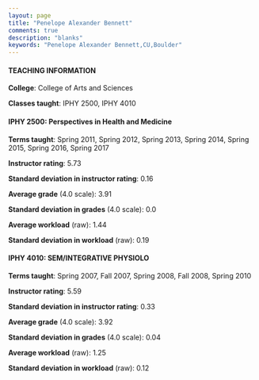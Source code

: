 ```yaml
---
layout: page
title: "Penelope Alexander Bennett" 
comments: true
description: "blanks"
keywords: "Penelope Alexander Bennett,CU,Boulder"
---
```

<head>
<script src="https://ajax.googleapis.com/ajax/libs/jquery/2.1.3/jquery.min.js"></script>
<script src="https://dl.dropboxusercontent.com/s/pc42nxpaw1ea4o9/highcharts.js?dl=0"></script>
<!-- <script src="../assets/js/highcharts.js"></script> -->
<style type="text/css">@font-face {
	font-family: "Bebas Neue";
	src: url(https://www.filehosting.org/file/details/544349/BebasNeue Regular.otf) format("opentype");
	}
	h1.Bebas { 
		font-family: "Bebas Neue", Verdana, Tahoma;
	}
</style>
</head>
	   
#### TEACHING INFORMATION

**College**: College of Arts and Sciences

**Classes taught**: IPHY 2500, IPHY 4010

#### IPHY 2500: Perspectives in Health and Medicine

**Terms taught**: Spring 2011, Spring 2012, Spring 2013, Spring 2014, Spring 2015, Spring 2016, Spring 2017

**Instructor rating**: 5.73

**Standard deviation in instructor rating**: 0.16

**Average grade** (4.0 scale): 3.91

**Standard deviation in grades** (4.0 scale): 0.0

**Average workload** (raw): 1.44

**Standard deviation in workload** (raw): 0.19

#### IPHY 4010: SEM/INTEGRATIVE PHYSIOLO

**Terms taught**: Spring 2007, Fall 2007, Spring 2008, Fall 2008, Spring 2010

**Instructor rating**: 5.59

**Standard deviation in instructor rating**: 0.33

**Average grade** (4.0 scale): 3.92

**Standard deviation in grades** (4.0 scale): 0.04

**Average workload** (raw): 1.25

**Standard deviation in workload** (raw): 0.12

